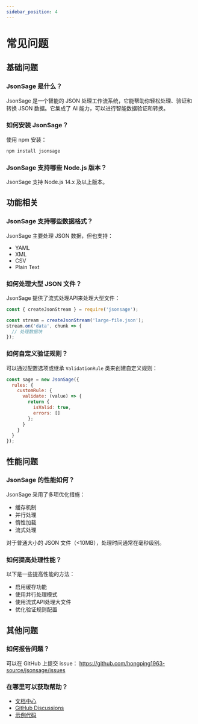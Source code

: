 ```yaml
---
sidebar_position: 4
---
```


# 常见问题

## 基础问题

### JsonSage 是什么？

JsonSage 是一个智能的 JSON 处理工作流系统，它能帮助你轻松处理、验证和转换 JSON 数据。它集成了 AI 能力，可以进行智能数据验证和转换。

### 如何安装 JsonSage？

使用 npm 安装：

```bash
npm install jsonsage
```

### JsonSage 支持哪些 Node.js 版本？

JsonSage 支持 Node.js 14.x 及以上版本。

## 功能相关

### JsonSage 支持哪些数据格式？

JsonSage 主要处理 JSON 数据，但也支持：
- YAML
- XML
- CSV
- Plain Text

### 如何处理大型 JSON 文件？

JsonSage 提供了流式处理API来处理大型文件：

```javascript
const { createJsonStream } = require('jsonsage');

const stream = createJsonStream('large-file.json');
stream.on('data', chunk => {
  // 处理数据块
});
```

### 如何自定义验证规则？

可以通过配置选项或继承 `ValidationRule` 类来创建自定义规则：

```javascript
const sage = new JsonSage({
  rules: {
    customRule: {
      validate: (value) => {
        return {
          isValid: true,
          errors: []
        };
      }
    }
  }
});
```

## 性能问题

### JsonSage 的性能如何？

JsonSage 采用了多项优化措施：
- 缓存机制
- 并行处理
- 惰性加载
- 流式处理

对于普通大小的 JSON 文件（<10MB），处理时间通常在毫秒级别。

### 如何提高处理性能？

以下是一些提高性能的方法：

- 启用缓存功能
- 使用并行处理模式
- 使用流式API处理大文件
- 优化验证规则配置

## 其他问题

### 如何报告问题？

可以在 GitHub 上提交 issue：
https://github.com/hongping1963-source/jsonsage/issues

### 在哪里可以获取帮助？

- [文档中心](/intro)
- [GitHub Discussions](https://github.com/hongping1963-source/jsonsage/discussions)
- [示例代码](/examples/basic)
